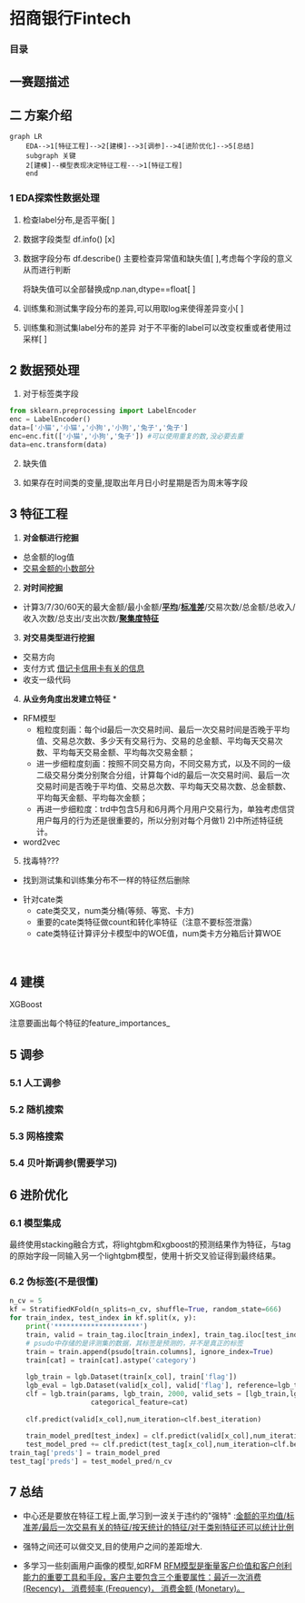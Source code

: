 # 招商银行Fintech

### 目录



## 一赛题描述



## 二 方案介绍

```mermaid
graph LR
	EDA-->1[特征工程]-->2[建模]-->3[调参]-->4[进阶优化]-->5[总结]
	subgraph 关键
	2[建模]--模型表现决定特征工程--->1[特征工程]
	end
```

### 1 EDA探索性数据处理

1. 检查label分布,是否平衡[ ]

2. 数据字段类型 df.info() [x]

3. 数据字段分布 df.describe() 主要检查异常值和缺失值[ ],考虑每个字段的意义从而进行判断

   将缺失值可以全部替换成np.nan,dtype==float[ ]

4. 训练集和测试集字段分布的差异,可以用取log来使得差异变小[ ] 

5. 训练集和测试集label分布的差异 对于不平衡的label可以改变权重或者使用过采样[ ]

## 2 数据预处理



1. 对于标签类字段

```python
from sklearn.preprocessing import LabelEncoder
enc = LabelEncoder()
data=['小猫','小猫','小狗','小狗','兔子','兔子']
enc=enc.fit(['小猫','小狗','兔子']) #可以使用重复的数,没必要去重
data=enc.transform(data)
```

2. 缺失值

3. 如果存在时间类的变量,提取出年月日小时星期是否为周末等字段



## 3 特征工程

1. **对金额进行挖掘**

* 总金额的log值
* <u>交易金额的小数部分</u>

2. **对时间挖掘**

* 计算3/7/30/60天的最大金额/最小金额/**<u>平均</u>**/**<u>标准差</u>**/交易次数/总金额/总收入/收入次数/总支出/支出次数/**<u>聚集度特征</u>**

3. **对交易类型进行挖掘**

* 交易方向
* 支付方式  <u>借记卡信用卡有关的信息</u>
* 收支一级代码 

4. **从业务角度出发建立特征** *

* RFM模型
  * 粗粒度刻画：每个id最后一次交易时间、最后一次交易时间是否晚于平均值、交易总次数、多少天有交易行为、交易的总金额、平均每天交易次数、平均每天交易金额、平均每次交易金额；
  * 进一步细粒度刻画：按照不同交易方向，不同交易方式，以及不同的一级二级交易分类分别聚合分组，计算每个id的最后一次交易时间、最后一次交易时间是否晚于平均值、交易总次数、平均每天交易次数、总金额数、平均每天金额、平均每次金额；
  * 再进一步细粒度：trd中包含5月和6月两个月用户交易行为，单独考虑信贷用户每月的行为还是很重要的，所以分别对每个月做1) 2)中所述特征统计。
* word2vec

5. 找毒特???

* 找到测试集和训练集分布不一样的特征然后删除

<!--对特征工程的一些感悟:-->

<!--根据5W1H进行聚合来刻画用户画像,比如说对WHEN进行聚合,每个星期的WHO,WHERE,WHAT,WHY,HOW作为特征/或者对于HOW进行聚合,通过每种方式的WHO,WHAT,WHEN,WHERE,WAY.-->

<!--还可以多种关键词进行聚合,比如WHEN,HOW聚合,每个星期通过这种方法的WHO,WHAT,WHERE,WHY-->

<!--这些都是难以用机器学习完成的工作.-->

* 针对cate类
  * cate类交叉，num类分桶(等频、等宽、卡方)
  * 重要的cate类特征做count和转化率特征（注意不要标签泄露）
  * cate类特征计算评分卡模型中的WOE值，num类卡方分箱后计算WOE



​	



## 4 建模

XGBoost

注意要画出每个特征的feature_importances_



## 5 调参

### 5.1 人工调参

### 5.2 随机搜索

### 5.3 网格搜索

### 5.4 贝叶斯调参(需要学习)

## 6 进阶优化

### 6.1 模型集成

最终使用stacking融合方式，将lightgbm和xgboost的预测结果作为特征，与tag的原始字段一同输入另一个lightgbm模型，使用十折交叉验证得到最终结果。

### 6.2 伪标签(不是很懂)

```python
n_cv = 5
kf = StratifiedKFold(n_splits=n_cv, shuffle=True, random_state=666)
for train_index, test_index in kf.split(x, y):
    print('*********************')
    train, valid = train_tag.iloc[train_index], train_tag.iloc[test_index]
    # psudo中存储的是评测集的数据，其标签是预测的，并不是真正的标签
    train = train.append(psudo[train.columns], ignore_index=True)
    train[cat] = train[cat].astype('category')
    
    lgb_train = lgb.Dataset(train[x_col], train['flag'])
    lgb_eval = lgb.Dataset(valid[x_col], valid['flag'], reference=lgb_train)
    clf = lgb.train(params, lgb_train, 2000, valid_sets = [lgb_train,lgb_eval], verbose_eval=100, early_stopping_rounds=100,
                    categorical_feature=cat)
 
    clf.predict(valid[x_col],num_iteration=clf.best_iteration)
    
    train_model_pred[test_index] = clf.predict(valid[x_col],num_iteration=clf.best_iteration)
    test_model_pred += clf.predict(test_tag[x_col],num_iteration=clf.best_iteration)
train_tag['preds'] = train_model_pred
test_tag['preds'] = test_model_pred/n_cv
```

## 7 总结

* 中心还是要放在特征工程上面,学习到一波关于违约的"强特" :<u>金额的平均值/标准差/最后一次交易有关的特征/按天统计的特征/对于类别特征还可以统计比例</u>

* 强特之间还可以做交叉,目的使用户之间的差距增大.

* 多学习一些刻画用户画像的模型,如RFM <u>RFM模型是衡量客户价值和客户创利能力的重要工具和手段，客户主要包含三个重要属性：最近一次消费 (Recency)， 消费频率 (Frequency)， 消费金额 (Monetary)。</u>

  











































































